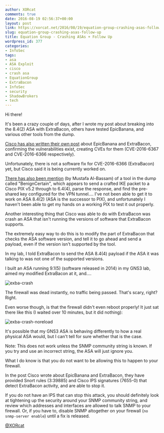 ```yaml
---
author: XORcat
comments: true
date: 2016-08-19 02:56:37+00:00
layout: post
link: https://xorcat.net/2016/08/19/equation-group-crashing-asas-follow-up/
slug: equation-group-crashing-asas-follow-up
title: Equation Group - Crashing ASAs + Follow Up
wordpress_id: 377
categories:
- InfoSec
tags:
- asa
- ASA Exploit
- cisco
- crash asa
- EquationGroup
- ExtraBacon
- InfoSec
- security
- ShadowBrokers
- tech
---
```


Hi there!


It's been a crazy couple of days, after I wrote my post about breaking into the 8.4(2) ASA with ExtraBacon, others have tested EpicBanana, and various other tools from the dump.

[Cisco has also written their own post](https://blogs.cisco.com/security/shadow-brokers) about EpicBanana and ExtraBacon, confirming the vulnerabilities exist, creating CVEs for them (CVE-2016-6367 and CVE-2016-6366 respectively).

Unfortunately, there is not a software fix for CVE-2016-6366 (ExtraBacon) yet, but Cisco said it is being currently worked on.<!-- more -->

[There has also been mention](https://musalbas.com/2016/08/18/equation-group-benigncertain.html) (by Mustafa Al-Bassam) of a tool in the dump called "BenignCertain", which appears to send a crafted IKE packet to a Cisco PIX v5.2 through to 6.4(4), parse the response, and find the pre-shared key configured for the VPN tunnel.... I've not been able to get it to work on ASA 8.4(2) (ASA is the successor to PIX), and unfortunately I haven't been able to get my hands on a working PIX to test it out properly.

Another interesting thing that Cisco was able to do with ExtraBacon was crash an ASA that isn't running the versions of software that ExtraBacon supports.

The extremely easy way to do this is to modify the part of ExtraBacon that checks the ASA software version, and tell it to go ahead and send a payload, even if the version isn't supported by the tool.

In my lab, I told ExtraBacon to send the ASA 8.4(4) payload if the ASA it was talking to was not one of the supported versions.

I built an ASA running 9.1(5) (software released in 2014) in my GNS3 lab, aimed my modified ExtraBacon at it, and....

![exba-crash](https://xorcat.net/wp-content/uploads/2016/08/exba-crash.png)

The firewall was dead instantly, no traffic being passed. That's scary, right? Right.

Even worse though, is that the firewall didn't even reboot properly! It just sat there like this (I waited over 10 minutes, but it did nothing):

![exba-crash-noreload](https://xorcat.net/wp-content/uploads/2016/08/exba-crash-noreload.png)

It's possible that my GNS3 ASA is behaving differently to how a real physical ASA would, but I can't tell for sure whether that is the case.

Note: This does not work unless the SNMP community string is known. If you try and use an incorrect string, the ASA will just ignore you.

What I do know is that you do not want to be allowing this to happen to your firewall.

In the post Cisco wrote about EpicBanana and ExtraBacon, they have provided Snort rules (3:39885) and Cisco IPS signatures (7655-0) that detect ExtraBacon activity, and are able to stop it.

If you do not have an IPS that can stop this attack, you should definitely look at tightening up the security around your SNMP community string, and review which addresses and interfaces are allowed to talk SNMP to your firewall. Or, if you have to, disable SNMP altogether on your firewall (`no snmp-server enable`) until a fix is released.

[@XORcat](https://twitter.com/xorcat)

